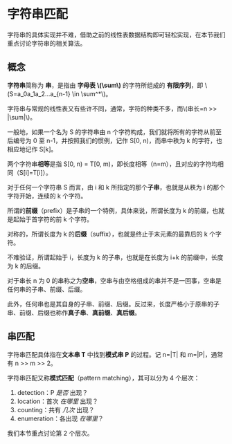 # 字符串匹配

字符串的具体实现并不难，借助之前的线性表数据结构即可轻松实现，在本节我们重点讨论字符串的相关算法。

## 概念

**字符串**简称为 **串**，是指由 **字母表 \\(\sum\\)** 的字符所组成的 **有限序列**，即 \\(S=a_0a_1a_2...a_{n-1} \in \sum^*\\)。

字符串与常规的线性表又有些许不同，通常，字符的种类不多，而\\(串长=n >> |\sum|\\)。

一般地，如果一个名为 S 的字符串由 n 个字符构成，我们就将所有的字符从前至后编号为 0 至 n-1，并按照我们的惯例，记作 S[0, n)，而串中秩为 k 的字符，也相应地记作 S[k]。

两个字符串**相等**是指 S[0, n) = T[0, m)，即长度相等（n=m），且对应的字符均相同（S[i]=T[i]）。

对于任何一个字符串 S 而言，由 i 和 k 所指定的那个**子串**，也就是从秩为 i 的那个字符开始，连续的 k 个字符。

所谓的**前缀**（prefix）是子串的一个特例，具体来说，所谓长度为 k 的前缀，也就是起始于首字符的前 k 个字符。

对称的，所谓长度为 k 的**后缀**（suffix），也就是终止于末元素的最靠后的 k 个字符。

不难验证，所谓起始于 i，长度为 k 的子串，也就是在长度为 i+k 的前缀中，长度为 k 的后缀。

对于串长 n 为 0 的串称之为**空串**，空串与由空格组成的串并不是一回事，空串是任何串的子串、前缀、后缀。

此外，任何串也是其自身的子串、前缀、后缀。反过来，长度严格小于原串的子串、前缀、后缀也称作**真子串**、**真前缀**、**真后缀**。

## 串匹配

字符串匹配具体指在**文本串 T** 中找到**模式串 P** 的过程。记 n=|T| 和 m=|P|，通常有 n >> m >> 2。

字符串匹配又称**模式匹配**（pattern matching），其可以分为 4 个层次：

1. detection：P *是否* 出现？
2. location：首次 *在哪里* 出现？
3. counting：共有 *几次* 出现？
4. enumeration：各出现 *在哪里*？

我们本节重点讨论第 2 个层次。
